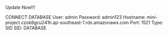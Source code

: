 Update Now!!!

CONNECT DATABASE
User: admin
Password: admin123
Hostname: mini-project.czok8gcu241h.ap-southeast-1.rds.amazonaws.com
Port: 1521
Type: SID
SID: DATABASE
